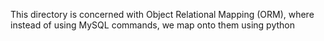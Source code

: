 This directory is concerned with Object Relational Mapping (ORM), where instead of using MySQL commands, we map onto them using python

